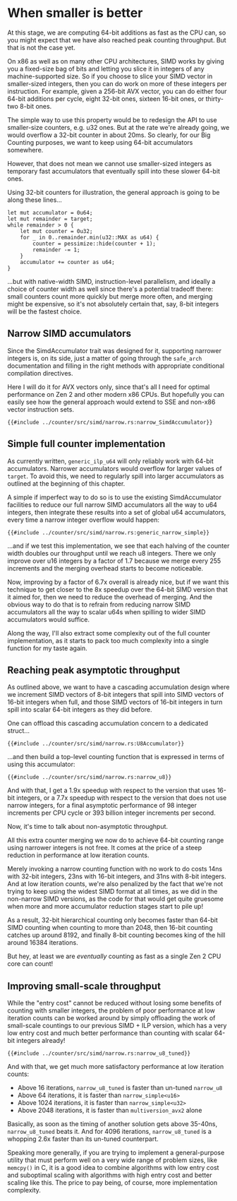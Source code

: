 # When smaller is better

At this stage, we are computing 64-bit additions as fast as the CPU can, so you
might expect that we have also reached peak counting throughput. But that is
not the case yet.

On x86 as well as on many other CPU architectures, SIMD works by giving you a
fixed-size bag of bits and letting you slice it in integers of any
machine-supported size. So if you choose to slice your SIMD vector in
smaller-sized integers, then you can do work on more of these integers per
instruction. For example, given a 256-bit AVX vector, you can do either four
64-bit additions per cycle, eight 32-bit ones, sixteen 16-bit ones, or
thirty-two 8-bit ones.

The simple way to use this property would be to redesign the API to use
smaller-size counters, e.g. u32 ones. But at the rate we're already going, we
would overflow a 32-bit counter in about 20ms. So clearly, for our Big Counting
purposes, we want to keep using 64-bit accumulators somewhere.

However, that does not mean we cannot use smaller-sized integers as temporary
fast accumulators that eventually spill into these slower 64-bit ones.

Using 32-bit counters for illustration, the general approach is going to be
along these lines...

```rust,no_run
let mut accumulator = 0u64;
let mut remainder = target;
while remainder > 0 {
    let mut counter = 0u32;
    for _ in 0..remainder.min(u32::MAX as u64) {
        counter = pessimize::hide(counter + 1);
        remainder -= 1;
    }
    accumulator += counter as u64;
}
```

...but with native-width SIMD, instruction-level parallelism, and ideally a
choice of counter width as well since there's a potential tradeoff there: small
counters count more quickly but merge more often, and merging might be
expensive, so it's not absolutely certain that, say, 8-bit integers will be the
fastest choice.


## Narrow SIMD accumulators

Since the SimdAccumulator trait was designed for it, supporting narrower
integers is, on its side, just a matter of going through the `safe_arch`
documentation and filling in the right methods with appropriate conditional
compilation directives.

Here I will do it for AVX vectors only, since that's all I need for optimal
performance on Zen 2 and other modern x86 CPUs. But hopefully you can easily see
how the general approach would extend to SSE and non-x86 vector instruction sets.

```rust,no_run
{{#include ../counter/src/simd/narrow.rs:narrow_SimdAccumulator}}
```


## Simple full counter implementation

As currently written, `generic_ilp_u64` will only reliably work with 64-bit
accumulators. Narrower accumulators would overflow for larger values of
`target`. To avoid this, we need to regularly spill into larger accumulators as
outlined at the beginning of this chapter.

A simple if imperfect way to do so is to use the existing SimdAccumulator
facilities to reduce our full narrow SIMD accumulators all the way to u64
integers, then integrate these results into a set of global u64 accumulators,
every time a narrow integer overflow would happen:

```rust,no_run
{{#include ../counter/src/simd/narrow.rs:generic_narrow_simple}}
```

...and if we test this implementation, we see that each halving of the counter
width doubles our throughput until we reach u8 integers. There we only
improve over u16 integers by a factor of 1.7 because we merge every 255
increments and the merging overhead starts to become noticeable.

Now, improving by a factor of 6.7x overall is already nice, but if we want this
technique to get closer to the 8x speedup over the 64-bit SIMD version that it
aimed for, then we need to reduce the overhead of merging. And the obvious way
to do that is to refrain from reducing narrow SIMD accumulators all the way to
scalar u64s when spilling to wider SIMD accumulators would suffice.

Along the way, I'll also extract some complexity out of the full counter
implementation, as it starts to pack too much complexity into a single function
for my taste again.


## Reaching peak asymptotic throughput

As outlined above, we want to have a cascading accumulation design where we
increment SIMD vectors of 8-bit integers that spill into SIMD vectors of
16-bit integers when full, and those SIMD vectors of 16-bit integers in turn
spill into scalar 64-bit integers as they did before.

One can offload this cascading accumulation concern to a dedicated struct...

```rust,no_run
{{#include ../counter/src/simd/narrow.rs:U8Accumulator}}
```

...and then build a top-level counting function that is expressed in terms of
using this accumulator:

```rust,no_run
{{#include ../counter/src/simd/narrow.rs:narrow_u8}}
```

And with that, I get a 1.9x speedup with respect to the version that uses
16-bit integers, or a 7.7x speedup with respect to the version that does not use
narrow integers, for a final asymptotic performance of 98 integer increments
per CPU cycle or 393 billion integer increments per second.

Now, it's time to talk about non-asymptotic throughput.

All this extra counter merging we now do to achieve 64-bit counting range using
narrower integers is not free. It comes at the price of a steep reduction in
performance at low iteration counts.

Merely invoking a narrow counting function with no work to do costs 14ns with
32-bit integers, 23ns with 16-bit integers, and 31ns with 8-bit integers. And at
low iteration counts, we're also penalized by the fact that we're not trying to
keep using the widest SIMD format at all times, as we did in the non-narrow SIMD
versions, as the code for that would get quite gruesome when more and more
accumulator reduction stages start to pile up!

As a result, 32-bit hierarchical counting only becomes faster than 64-bit SIMD
counting when counting to more than 2048, then 16-bit counting catches up around
8192, and finally 8-bit counting becomes king of the hill around 16384 iterations.

But hey, at least we are _eventually_ counting as fast as a single Zen 2 CPU
core can count!

## Improving small-scale throughput

While the "entry cost" cannot be reduced without losing some benefits of
counting with smaller integers, the problem of poor performance at low iteration
counts can be worked around by simply offloading the work of small-scale
countings to our previous SIMD + ILP version, which has a very low entry cost
and much better performance than counting with scalar 64-bit integers already!

```rust,no_run
{{#include ../counter/src/simd/narrow.rs:narrow_u8_tuned}}
```

And with that, we get much more satisfactory performance at low iteration counts:

- Above 16 iterations, `narrow_u8_tuned` is faster than un-tuned `narrow_u8`
- Above 64 iterations, it is faster than `narrow_simple<u16>`
- Above 1024 iterations, it is faster than `narrow_simple<u32>`
- Above 2048 iterations, it is faster than `multiversion_avx2` alone

Basically, as soon as the timing of another solution gets above 35-40ns,
`narrow_u8_tuned` beats it. And for 4096 iterations, `narrow_u8_tuned` is a
whopping 2.6x faster than its un-tuned counterpart.

Speaking more generally, if you are trying to implement a general-purpose
utility that must perform well on a very wide range of problem sizes, like
`memcpy()` in C, it is a good idea to combine algorithms with low entry cost
and suboptimal scaling with algorithms with high entry cost and better scaling
like this. The price to pay being, of course, more implementation complexity.
